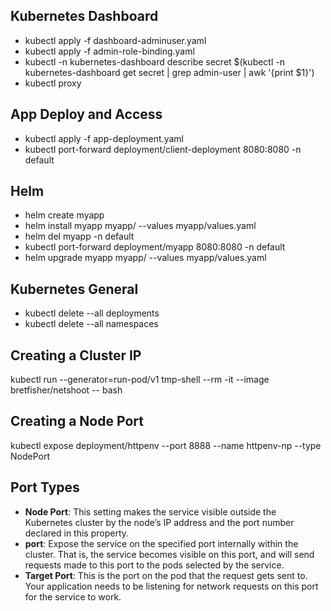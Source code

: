 ## Kubernetes Dashboard
- kubectl apply -f dashboard-adminuser.yaml
- kubectl apply -f admin-role-binding.yaml
- kubectl -n kubernetes-dashboard describe secret $(kubectl -n kubernetes-dashboard get secret | grep admin-user | awk '{print $1}')
- kubectl proxy

## App Deploy and Access
- kubectl apply -f app-deployment.yaml
- kubectl port-forward deployment/client-deployment 8080:8080 -n default

## Helm
- helm create myapp
- helm install myapp myapp/ --values myapp/values.yaml
- helm del myapp -n default
- kubectl port-forward deployment/myapp 8080:8080 -n default
- helm upgrade myapp myapp/ --values myapp/values.yaml

## Kubernetes General
- kubectl delete --all deployments
- kubectl delete --all namespaces

## Creating a Cluster IP
kubectl run --generator=run-pod/v1 tmp-shell --rm -it --image bretfisher/netshoot -- bash

## Creating a Node Port
kubectl expose deployment/httpenv --port 8888 --name httpenv-np --type NodePort

## Port Types
* **Node Port**: This setting makes the service visible outside the Kubernetes cluster by the node’s IP address and the port number declared in this property.
* **port**: Expose the service on the specified port internally within the cluster. That is, the service becomes visible on this port, and will send requests made to this port to the pods selected by the service.
* **Target Port**: This is the port on the pod that the request gets sent to. Your application needs to be listening for network requests on this port for the service to work.
